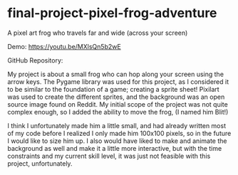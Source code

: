 # final-project-pixel-frog-adventure
A pixel art frog who travels far and wide (across your screen)

Demo:
https://youtu.be/MXlsQn5b2wE

GitHub Repository:


  My project is about a small frog who can hop along your screen using the arrow keys. The Pygame library was used for this project, as I considered it to be similar to the foundation of a game; creating a sprite sheet! Pixilart was used to create the different sprites, and the background was an open source image found on Reddit. My initial scope of the project was not quite complex enough, so I added the ability to move the frog, (I named him Blit!) 

  I think I unfortunately made him a little small, and had already written most of my code before I realized I only made him 100x100 pixels, so in the future I would like to size him up. I also would have liked to make and animate the background as well and make it a little more interactive, but with the time constraints and my current skill level, it was just not feasible with this project, unfortunately.
